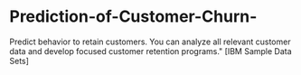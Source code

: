 # Prediction-of-Customer-Churn-
Predict behavior to retain customers. You can analyze all relevant customer data and develop focused customer retention programs." [IBM Sample Data Sets]
